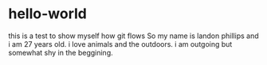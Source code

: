 # hello-world
this is a test to show myself how git flows 
So my name is landon phillips and i am 27 years old. i love animals and the outdoors. i am outgoing but somewhat shy in the beggining.
